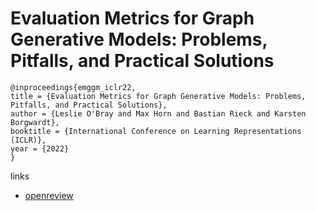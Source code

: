 # Evaluation Metrics for Graph Generative Models: Problems, Pitfalls, and Practical Solutions

```
@inproceedings{emggm_iclr22,
title = {Evaluation Metrics for Graph Generative Models: Problems, Pitfalls, and Practical Solutions},
author = {Leslie O'Bray and Max Horn and Bastian Rieck and Karsten Borgwardt},
booktitle = {International Conference on Learning Representations (ICLR)},
year = {2022}
}
```

links
- [openreview](https://openreview.net/forum?id=tBtoZYKd9n)
